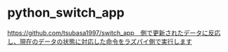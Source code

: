 # python_switch_app
https://github.com/tsubasa1997/switch_app　側で更新されたデータに反応し、現在のデータの状態に対応した命令をラズパイ側で実行します
